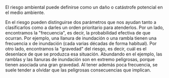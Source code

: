 El riesgo ambiental puede definirse como un daño o catástrofe potencial en el medio ambiente.

En el riesgo pueden distinguirse dos parámetros que nos ayudan tanto a clasificarlos como a darles un orden prioritario para atenderlos. Por un lado, encontramos la "frecuencia", es decir, la probabilidad efectiva de que ocurran. Por ejemplo, una llanura de inundación o una rambla tienen una frecuencia x de inundación (cada varias décadas de forma habitual). Por otro lado, encontramos la "gravedad" del riesgo, es decir, cuál es el desenlace de que se produzca esa situación. Abundando en el ejemplo, las ramblas y las llanuras de inundación son en extremo peligrosas, porque tienen asociada una gran gravedad. Al tener además poca frecuencia, se suele tender a olvidar que las peligrosas consecuencias que implican.
